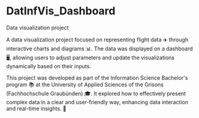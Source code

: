 # DatInfVis_Dashboard
Data visualization project 

A data visualization project focused on representing flight data ✈️ through interactive charts and diagrams 📊. The data was displayed on a dashboard 🖥️, allowing users to adjust parameters and update the visualizations dynamically based on their inputs.

This project was developed as part of the Information Science Bachelor's program 📚 at the University of Applied Sciences of the Grisons (Fachhochschule Graubünden) 🎓. It explored how to effectively present complex data in a clear and user-friendly way, enhancing data interaction and real-time insights. 🚀
